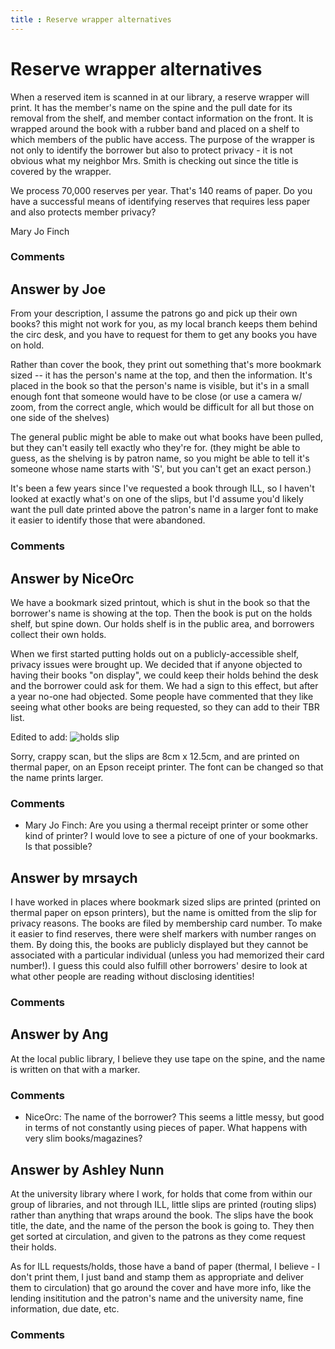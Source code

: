 ```yaml
---
title : Reserve wrapper alternatives
---
```

Reserve wrapper alternatives
=====================
When a reserved item is scanned in at our library, a reserve wrapper
will print. It has the member's name on the spine and the pull date for
its removal from the shelf, and member contact information on the front.
It is wrapped around the book with a rubber band and placed on a shelf
to which members of the public have access. The purpose of the wrapper
is not only to identify the borrower but also to protect privacy - it is
not obvious what my neighbor Mrs. Smith is checking out since the title
is covered by the wrapper.

We process 70,000 reserves per year. That's 140 reams of paper. Do you
have a successful means of identifying reserves that requires less paper
and also protects member privacy?

Mary Jo Finch

### Comments ###


Answer by Joe
----------------
From your description, I assume the patrons go and pick up their own
books? this might not work for you, as my local branch keeps them behind
the circ desk, and you have to request for them to get any books you
have on hold.

Rather than cover the book, they print out something that's more
bookmark sized -- it has the person's name at the top, and then the
information. It's placed in the book so that the person's name is
visible, but it's in a small enough font that someone would have to be
close (or use a camera w/ zoom, from the correct angle, which would be
difficult for all but those on one side of the shelves)

The general public might be able to make out what books have been
pulled, but they can't easily tell exactly who they're for. (they might
be able to guess, as the shelving is by patron name, so you might be
able to tell it's someone whose name starts with 'S', but you can't get
an exact person.)

It's been a few years since I've requested a book through ILL, so I
haven't looked at exactly what's on one of the slips, but I'd assume
you'd likely want the pull date printed above the patron's name in a
larger font to make it easier to identify those that were abandoned.

### Comments ###

Answer by NiceOrc
----------------
We have a bookmark sized printout, which is shut in the book so that the
borrower's name is showing at the top. Then the book is put on the holds
shelf, but spine down. Our holds shelf is in the public area, and
borrowers collect their own holds.

When we first started putting holds out on a publicly-accessible shelf,
privacy issues were brought up. We decided that if anyone objected to
having their books "on display", we could keep their holds behind the
desk and the borrower could ask for them. We had a sign to this effect,
but after a year no-one had objected. Some people have commented that
they like seeing what other books are being requested, so they can add
to their TBR list.

Edited to add: ![holds slip](http://i.stack.imgur.com/XNWGC.png)

Sorry, crappy scan, but the slips are 8cm x 12.5cm, and are printed on
thermal paper, on an Epson receipt printer. The font can be changed so
that the name prints larger.

### Comments ###
* Mary Jo Finch: Are you using a thermal receipt printer or some other kind of printer? I
would love to see a picture of one of your bookmarks. Is that possible?

Answer by mrsaych
----------------
I have worked in places where bookmark sized slips are printed (printed
on thermal paper on epson printers), but the name is omitted from the
slip for privacy reasons. The books are filed by membership card number.
To make it easier to find reserves, there were shelf markers with number
ranges on them. By doing this, the books are publicly displayed but they
cannot be associated with a particular individual (unless you had
memorized their card number!). I guess this could also fulfill other
borrowers' desire to look at what other people are reading without
disclosing identities!

### Comments ###

Answer by Ang
----------------
At the local public library, I believe they use tape on the spine, and
the name is written on that with a marker.

### Comments ###
* NiceOrc: The name of the borrower? This seems a little messy, but good in terms
of not constantly using pieces of paper. What happens with very slim
books/magazines?

Answer by Ashley Nunn
----------------
At the university library where I work, for holds that come from within
our group of libraries, and not through ILL, little slips are printed
(routing slips) rather than anything that wraps around the book. The
slips have the book title, the date, and the name of the person the book
is going to. They then get sorted at circulation, and given to the
patrons as they come request their holds.

As for ILL requests/holds, those have a band of paper (thermal, I
believe - I don't print them, I just band and stamp them as appropriate
and deliver them to circulation) that go around the cover and have more
info, like the lending insititution and the patron's name and the
university name, fine information, due date, etc.

### Comments ###

